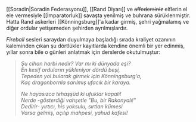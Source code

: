 [[Soradin|Soradin Federasyonu]], [[Rand Diyarı]] ve ~~affedersiniz~~ elflerin el ele vermesiyle [[İmparatorluk]] savaşta yenilmiş ve buhrana sürüklenmiştir. Hatta	Rand askerleri [[Könningsburg]]'a kadar girmiş, şehri yağmalamış ve diğer ordular yetişemeden şehirden ayrılmışlardır.  
  
*Fireball* sesleri saraydan duyulmaya başladığı sırada kraliyet ozanının kaleminden çıkan şu dörtlükler kayıtlarda kendine önemli bir yer edinmiş, yıllar sonra bile o günleri anlatmak için derslerde okutulmuştur:  
  
>  
>_Şu cihan harbi nedir? Var mı ki dünyada eşi?  
>En kesif orduların yükleniyor dördü beşi,  
>Tepeden yol bularak girmek için Könningsburg’a,  
>Kaç dragonbornla sarılmış ufacık bir karaya._  
>  
>_Ne hayasızca tehaşşüd ki ufuklar kapalı!  
>Nerde -gösterdiği vahşetle "Bu, bir Rakonyalı!"  
>Dedirir- yırtıcı, his yoksulu, sırtlan kümesi  
>Varsa gelmiş, açılıp mahpesi, yahud kafesi!_  
>